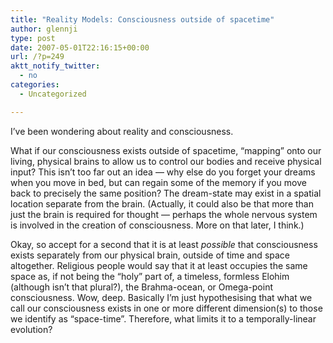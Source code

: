 ```yaml
---
title: "Reality Models: Consciousness outside of spacetime"
author: glennji
type: post
date: 2007-05-01T22:16:15+00:00
url: /?p=249
aktt_notify_twitter:
  - no
categories:
  - Uncategorized

---
```

I&#8217;ve been wondering about reality and consciousness.
  
What if our consciousness exists outside of spacetime, &#8220;mapping&#8221; onto our living, physical brains to allow us to control our bodies and receive physical input? This isn&#8217;t too far out an idea &#8212; why else do you forget your dreams when you move in bed, but can regain some of the memory if you move back to precisely the same position? The dream-state may exist in a spatial location separate from the brain. (Actually, it could also be that more than just the brain is required for thought &#8212; perhaps the whole nervous system is involved in the creation of consciousness. More on that later, I think.)
  
Okay, so accept for a second that it is at least _possible_ that consciousness exists separately from our physical brain, outside of time and space altogether. Religious people would say that it at least occupies the same space as, if not being the &#8220;holy&#8221; part of, a timeless, formless Elohim (although isn&#8217;t that plural?), the Brahma-ocean, or Omega-point consciousness. Wow, deep. Basically I&#8217;m just hypothesising that what we call our consciousness exists in one or more different dimension(s) to those we identify as &#8220;space-time&#8221;. Therefore, what limits it to a temporally-linear evolution?
